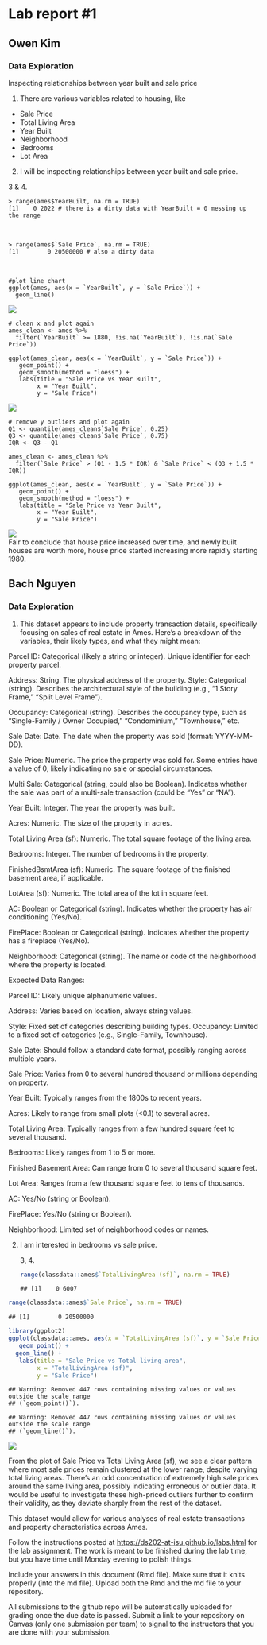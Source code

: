 
<!-- README.md is generated from README.Rmd. Please edit the README.Rmd file -->

# Lab report \#1

## Owen Kim

### Data Exploration

Inspecting relationships between year built and sale price<br>

1.  There are various variables related to housing, like

- Sale Price
- Total Living Area
- Year Built
- Neighborhood
- Bedrooms
- Lot Area

2.  I will be inspecting relationships between year built and sale
    price.

3 & 4.

    > range(ames$YearBuilt, na.rm = TRUE)
    [1]    0 2022 # there is a dirty data with YearBuilt = 0 messing up the range

<br>

    > range(ames$`Sale Price`, na.rm = TRUE)
    [1]        0 20500000 # also a dirty data

<br>

    #plot line chart
    ggplot(ames, aes(x = `YearBuilt`, y = `Sale Price`)) +
      geom_line()

![](images/dirty-sale-vs-year2.png)

    # clean x and plot again
    ames_clean <- ames %>%
      filter(`YearBuilt` >= 1880, !is.na(`YearBuilt`), !is.na(`Sale Price`))

    ggplot(ames_clean, aes(x = `YearBuilt`, y = `Sale Price`)) +
       geom_point() +
       geom_smooth(method = "loess") +
       labs(title = "Sale Price vs Year Built",
            x = "Year Built",
            y = "Sale Price")

![](images/dirty-sale-vs-year.png)

    # remove y outliers and plot again
    Q1 <- quantile(ames_clean$`Sale Price`, 0.25)
    Q3 <- quantile(ames_clean$`Sale Price`, 0.75)
    IQR <- Q3 - Q1

    ames_clean <- ames_clean %>%
      filter(`Sale Price` > (Q1 - 1.5 * IQR) & `Sale Price` < (Q3 + 1.5 * IQR))
      
    ggplot(ames_clean, aes(x = `YearBuilt`, y = `Sale Price`)) +
       geom_point() +
       geom_smooth(method = "loess") +
       labs(title = "Sale Price vs Year Built",
            x = "Year Built",
            y = "Sale Price")

![](images/sale-price-vs-year-built-cleaned.png) <br> Fair to conclude
that house price increased over time, and newly built houses are worth
more, house price started increasing more rapidly starting 1980.

## Bach Nguyen

### Data Exploration

1.  This dataset appears to include property transaction details,
    specifically focusing on sales of real estate in Ames. Here’s a
    breakdown of the variables, their likely types, and what they might
    mean:

Parcel ID: Categorical (likely a string or integer). Unique identifier
for each property parcel.

Address: String. The physical address of the property. Style:
Categorical (string). Describes the architectural style of the building
(e.g., “1 Story Frame,” “Split Level Frame”).

Occupancy: Categorical (string). Describes the occupancy type, such as
“Single-Family / Owner Occupied,” “Condominium,” “Townhouse,” etc.

Sale Date: Date. The date when the property was sold (format:
YYYY-MM-DD).

Sale Price: Numeric. The price the property was sold for. Some entries
have a value of 0, likely indicating no sale or special circumstances.

Multi Sale: Categorical (string, could also be Boolean). Indicates
whether the sale was part of a multi-sale transaction (could be “Yes” or
“NA”).

Year Built: Integer. The year the property was built.

Acres: Numeric. The size of the property in acres.

Total Living Area (sf): Numeric. The total square footage of the living
area.

Bedrooms: Integer. The number of bedrooms in the property.

FinishedBsmtArea (sf): Numeric. The square footage of the finished
basement area, if applicable.

LotArea (sf): Numeric. The total area of the lot in square feet.

AC: Boolean or Categorical (string). Indicates whether the property has
air conditioning (Yes/No).

FirePlace: Boolean or Categorical (string). Indicates whether the
property has a fireplace (Yes/No).

Neighborhood: Categorical (string). The name or code of the neighborhood
where the property is located.

Expected Data Ranges:

Parcel ID: Likely unique alphanumeric values.

Address: Varies based on location, always string values.

Style: Fixed set of categories describing building types. Occupancy:
Limited to a fixed set of categories (e.g., Single-Family, Townhouse).

Sale Date: Should follow a standard date format, possibly ranging across
multiple years.

Sale Price: Varies from 0 to several hundred thousand or millions
depending on property.

Year Built: Typically ranges from the 1800s to recent years.

Acres: Likely to range from small plots (\<0.1) to several acres.

Total Living Area: Typically ranges from a few hundred square feet to
several thousand.

Bedrooms: Likely ranges from 1 to 5 or more.

Finished Basement Area: Can range from 0 to several thousand square
feet.

Lot Area: Ranges from a few thousand square feet to tens of thousands.

AC: Yes/No (string or Boolean).

FirePlace: Yes/No (string or Boolean).

Neighborhood: Limited set of neighborhood codes or names.

2.  I am interested in bedrooms vs sale price.

    3, 4.

    ``` r
    range(classdata::ames$`TotalLivingArea (sf)`, na.rm = TRUE)
    ```

        ## [1]    0 6007

``` r
range(classdata::ames$`Sale Price`, na.rm = TRUE)
```

    ## [1]        0 20500000

``` r
library(ggplot2)
ggplot(classdata::ames, aes(x = `TotalLivingArea (sf)`, y = `Sale Price`)) +
   geom_point() +
  geom_line() +
   labs(title = "Sale Price vs Total living area",
        x = "TotalLivingArea (sf)",
        y = "Sale Price")
```

    ## Warning: Removed 447 rows containing missing values or values outside the scale range
    ## (`geom_point()`).

    ## Warning: Removed 447 rows containing missing values or values outside the scale range
    ## (`geom_line()`).

![](README_files/figure-gfm/unnamed-chunk-3-1.png)<!-- -->

From the plot of Sale Price vs Total Living Area (sf), we see a clear
pattern where most sale prices remain clustered at the lower range,
despite varying total living areas. There’s an odd concentration of
extremely high sale prices around the same living area, possibly
indicating erroneous or outlier data. It would be useful to investigate
these high-priced outliers further to confirm their validity, as they
deviate sharply from the rest of the dataset.

This dataset would allow for various analyses of real estate
transactions and property characteristics across Ames.

Follow the instructions posted at
<https://ds202-at-isu.github.io/labs.html> for the lab assignment. The
work is meant to be finished during the lab time, but you have time
until Monday evening to polish things.

Include your answers in this document (Rmd file). Make sure that it
knits properly (into the md file). Upload both the Rmd and the md file
to your repository.

All submissions to the github repo will be automatically uploaded for
grading once the due date is passed. Submit a link to your repository on
Canvas (only one submission per team) to signal to the instructors that
you are done with your submission.
